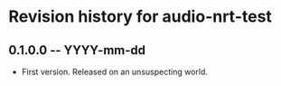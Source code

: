 # Revision history for audio-nrt-test

## 0.1.0.0 -- YYYY-mm-dd

* First version. Released on an unsuspecting world.
